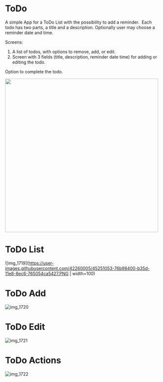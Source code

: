 # ToDo

A simple App for a ToDo List with the possibility to add a reminder. 
Each todo has two parts, a title and a description. Optionally user may choose a reminder date and time.

Screens:
1. A list of todos, with options to remove, add, or edit. 
2. Screen with 3 fields (title, description, reminder date time) for adding or editing the todo.

Option to complete the todo.

<img src="https://user-images.githubusercontent.com/42260005/45251053-76b98400-b35d-11e8-8ec6-765054ca5427.PNG" width="500px">

# ToDo List
![img_1719](https://user-images.githubusercontent.com/42260005/45251053-76b98400-b35d-11e8-8ec6-765054ca5427.PNG | width=100)

# ToDo Add
![img_1720](https://user-images.githubusercontent.com/42260005/45251063-a36d9b80-b35d-11e8-9b5e-60b9ef670048.PNG)

# ToDo Edit
![img_1721](https://user-images.githubusercontent.com/42260005/45251071-b97b5c00-b35d-11e8-9a8f-6cc98d6b63bf.PNG)

# ToDo Actions
![img_1722](https://user-images.githubusercontent.com/42260005/45251080-d2840d00-b35d-11e8-9422-0cafe41befd9.PNG)
